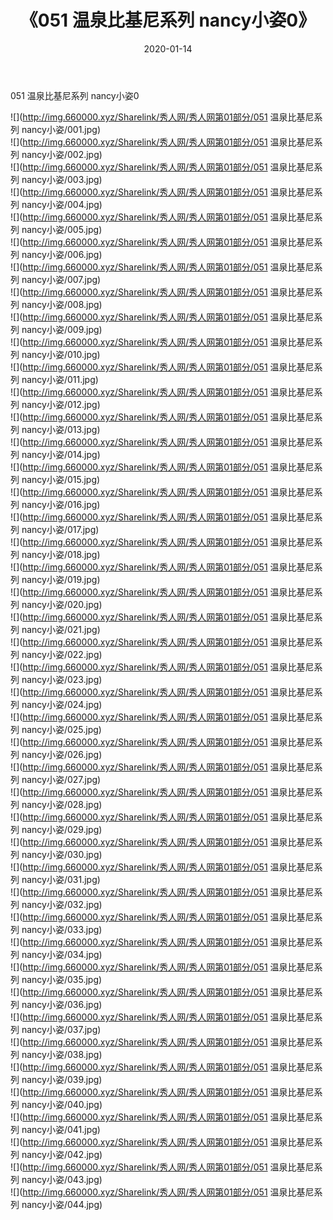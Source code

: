 ﻿---
layout: post
title:  《051 温泉比基尼系列 nancy小姿0》
date:   2020-01-14
img: http://img.660000.xyz/Sharelink/秀人网/秀人网第01部分/051 温泉比基尼系列 nancy小姿0/000.jpg
categories: [美女, 清纯, 唯美]
---

051 温泉比基尼系列 nancy小姿0

  ![](http://img.660000.xyz/Sharelink/秀人网/秀人网第01部分/051 温泉比基尼系列 nancy小姿/001.jpg) <br> ![](http://img.660000.xyz/Sharelink/秀人网/秀人网第01部分/051 温泉比基尼系列 nancy小姿/002.jpg) <br> ![](http://img.660000.xyz/Sharelink/秀人网/秀人网第01部分/051 温泉比基尼系列 nancy小姿/003.jpg) <br> ![](http://img.660000.xyz/Sharelink/秀人网/秀人网第01部分/051 温泉比基尼系列 nancy小姿/004.jpg) <br> ![](http://img.660000.xyz/Sharelink/秀人网/秀人网第01部分/051 温泉比基尼系列 nancy小姿/005.jpg) <br> ![](http://img.660000.xyz/Sharelink/秀人网/秀人网第01部分/051 温泉比基尼系列 nancy小姿/006.jpg) <br> ![](http://img.660000.xyz/Sharelink/秀人网/秀人网第01部分/051 温泉比基尼系列 nancy小姿/007.jpg) <br> ![](http://img.660000.xyz/Sharelink/秀人网/秀人网第01部分/051 温泉比基尼系列 nancy小姿/008.jpg) <br> ![](http://img.660000.xyz/Sharelink/秀人网/秀人网第01部分/051 温泉比基尼系列 nancy小姿/009.jpg) <br> ![](http://img.660000.xyz/Sharelink/秀人网/秀人网第01部分/051 温泉比基尼系列 nancy小姿/010.jpg) <br> ![](http://img.660000.xyz/Sharelink/秀人网/秀人网第01部分/051 温泉比基尼系列 nancy小姿/011.jpg) <br> ![](http://img.660000.xyz/Sharelink/秀人网/秀人网第01部分/051 温泉比基尼系列 nancy小姿/012.jpg) <br> ![](http://img.660000.xyz/Sharelink/秀人网/秀人网第01部分/051 温泉比基尼系列 nancy小姿/013.jpg) <br> ![](http://img.660000.xyz/Sharelink/秀人网/秀人网第01部分/051 温泉比基尼系列 nancy小姿/014.jpg) <br> ![](http://img.660000.xyz/Sharelink/秀人网/秀人网第01部分/051 温泉比基尼系列 nancy小姿/015.jpg) <br> ![](http://img.660000.xyz/Sharelink/秀人网/秀人网第01部分/051 温泉比基尼系列 nancy小姿/016.jpg) <br> ![](http://img.660000.xyz/Sharelink/秀人网/秀人网第01部分/051 温泉比基尼系列 nancy小姿/017.jpg) <br> ![](http://img.660000.xyz/Sharelink/秀人网/秀人网第01部分/051 温泉比基尼系列 nancy小姿/018.jpg) <br> ![](http://img.660000.xyz/Sharelink/秀人网/秀人网第01部分/051 温泉比基尼系列 nancy小姿/019.jpg) <br> ![](http://img.660000.xyz/Sharelink/秀人网/秀人网第01部分/051 温泉比基尼系列 nancy小姿/020.jpg) <br> ![](http://img.660000.xyz/Sharelink/秀人网/秀人网第01部分/051 温泉比基尼系列 nancy小姿/021.jpg) <br> ![](http://img.660000.xyz/Sharelink/秀人网/秀人网第01部分/051 温泉比基尼系列 nancy小姿/022.jpg) <br> ![](http://img.660000.xyz/Sharelink/秀人网/秀人网第01部分/051 温泉比基尼系列 nancy小姿/023.jpg) <br> ![](http://img.660000.xyz/Sharelink/秀人网/秀人网第01部分/051 温泉比基尼系列 nancy小姿/024.jpg) <br> ![](http://img.660000.xyz/Sharelink/秀人网/秀人网第01部分/051 温泉比基尼系列 nancy小姿/025.jpg) <br> ![](http://img.660000.xyz/Sharelink/秀人网/秀人网第01部分/051 温泉比基尼系列 nancy小姿/026.jpg) <br> ![](http://img.660000.xyz/Sharelink/秀人网/秀人网第01部分/051 温泉比基尼系列 nancy小姿/027.jpg) <br> ![](http://img.660000.xyz/Sharelink/秀人网/秀人网第01部分/051 温泉比基尼系列 nancy小姿/028.jpg) <br> ![](http://img.660000.xyz/Sharelink/秀人网/秀人网第01部分/051 温泉比基尼系列 nancy小姿/029.jpg) <br> ![](http://img.660000.xyz/Sharelink/秀人网/秀人网第01部分/051 温泉比基尼系列 nancy小姿/030.jpg) <br> ![](http://img.660000.xyz/Sharelink/秀人网/秀人网第01部分/051 温泉比基尼系列 nancy小姿/031.jpg) <br> ![](http://img.660000.xyz/Sharelink/秀人网/秀人网第01部分/051 温泉比基尼系列 nancy小姿/032.jpg) <br> ![](http://img.660000.xyz/Sharelink/秀人网/秀人网第01部分/051 温泉比基尼系列 nancy小姿/033.jpg) <br> ![](http://img.660000.xyz/Sharelink/秀人网/秀人网第01部分/051 温泉比基尼系列 nancy小姿/034.jpg) <br> ![](http://img.660000.xyz/Sharelink/秀人网/秀人网第01部分/051 温泉比基尼系列 nancy小姿/035.jpg) <br> ![](http://img.660000.xyz/Sharelink/秀人网/秀人网第01部分/051 温泉比基尼系列 nancy小姿/036.jpg) <br> ![](http://img.660000.xyz/Sharelink/秀人网/秀人网第01部分/051 温泉比基尼系列 nancy小姿/037.jpg) <br> ![](http://img.660000.xyz/Sharelink/秀人网/秀人网第01部分/051 温泉比基尼系列 nancy小姿/038.jpg) <br> ![](http://img.660000.xyz/Sharelink/秀人网/秀人网第01部分/051 温泉比基尼系列 nancy小姿/039.jpg) <br> ![](http://img.660000.xyz/Sharelink/秀人网/秀人网第01部分/051 温泉比基尼系列 nancy小姿/040.jpg) <br> ![](http://img.660000.xyz/Sharelink/秀人网/秀人网第01部分/051 温泉比基尼系列 nancy小姿/041.jpg) <br> ![](http://img.660000.xyz/Sharelink/秀人网/秀人网第01部分/051 温泉比基尼系列 nancy小姿/042.jpg) <br> ![](http://img.660000.xyz/Sharelink/秀人网/秀人网第01部分/051 温泉比基尼系列 nancy小姿/043.jpg) <br> ![](http://img.660000.xyz/Sharelink/秀人网/秀人网第01部分/051 温泉比基尼系列 nancy小姿/044.jpg) <br>
